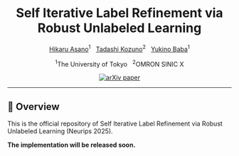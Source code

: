 <div align="center">
<h1>Self Iterative Label Refinement via Robust Unlabeled Learning</h3>

<p align="center">
    <a href="https://hikaruasano.github.io/">Hikaru Asano</a><sup>1</sup> &nbsp;
    <a href="https://tadashik.github.io/">Tadashi Kozuno</a><sup>2</sup> &nbsp;
    <a href="https://yukinobaba.jp/">Yukino Baba</a><sup>1</sup>
</p>

<p align="center">
    <sup>1</sup>The University of Tokyo &nbsp;
    <sup>2</sup>OMRON SINIC X
</p>

<p align="center">
    <a href="https://arxiv.org/abs/2502.12565"><img src="https://img.shields.io/badge/arXiv-paper-orange" alt="arXiv paper"></a>
</p>

</div>

---

## 📖 Overview

This is the official repository of Self Iterative Label Refinement via Robust Unlabeled Learning (Neurips 2025).

**The implementation will be released soon.**
